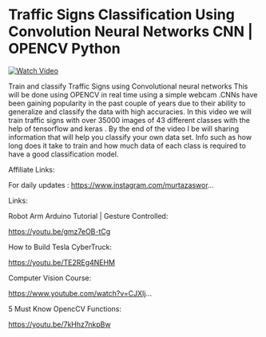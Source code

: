 
# Traffic Signs Classification Using Convolution Neural Networks CNN | OPENCV Python 


[![Watch Video](https://github.com/murtazahassan/OpenCV-Python-Tutorials-for-Beginners/blob/master/Advance/TrafficSignsCNN/Images/TrafficSignCNN.jpg)](https://youtu.be/SWaYRyi0TTs)

Train and classify Traffic Signs using Convolutional neural networks This will be done using  OPENCV in real time using a simple webcam .CNNs have been gaining popularity in the past couple of years due to their ability to generalize and classify the data with high accuracies. In this video we will train traffic signs with over 35000 images of 43 different classes with the help of tensorflow and keras . By the end of the video  I be will sharing information that will help you classify your own data set. Info such as  how long does it take to train and how much data of each class is required to have a good classification model. 


Affiliate Links: 


For daily updates : 
https://www.instagram.com/murtazaswor...

Links:

Robot Arm Arduino Tutorial | Gesture Controlled:

https://youtu.be/gmz7eOB-tCg

How to Build Tesla CyberTruck:

https://youtu.be/TE2REg4NEHM

Computer Vision Course:

https://www.youtube.com/watch?v=CJXIj...

5 Must Know OpencCV Functions:

https://youtu.be/7kHhz7nkpBw




